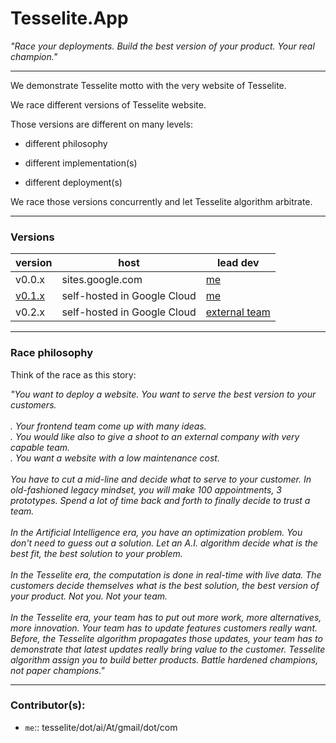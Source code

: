 # Tesselite.App


*"Race your deployments. Build the best version of your product. Your real champion."*

---

We demonstrate Tesselite motto with the very website of Tesselite.

We race different versions of Tesselite website. 

Those versions are different on many levels:

- different philosophy


- different implementation(s)


- different deployment(s)


We race those versions concurrently and let Tesselite algorithm arbitrate.

---
### Versions

| version                                                                                   | host                        | lead dev                       |
|-------------------------------------------------------------------------------------------|-----------------------------|--------------------------------|
| v0.0.x                                                                                    | sites.google.com            | [me](#contributors)            |
| [v0.1.x](https://github.com/tesselite/tesselite.github.io/tree/v0.1.x#dockerized-website) | self-hosted in Google Cloud | [me](#contributors)            |
| v0.2.x                                                                                    | self-hosted in Google Cloud | [external team](#contributors) |


---
### Race philosophy

Think of the race as this story:

*"You want to deploy a website. You want to serve the best version to your customers.<br><br>
. Your frontend team come up with many ideas. <br>
. You would like also to give a shoot to an external company with very capable team.<br>
. You want a website with a low maintenance cost.<br><br>
You have to cut a mid-line and decide what to serve to your customer. In old-fashioned legacy mindset, you will make 100 appointments, 3 prototypes. Spend a lot of time back and forth to finally decide to trust a team.<br><br>
In the Artificial Intelligence era, you have an optimization problem. You don't need to guess out a solution. Let an A.I. algorithm decide what is the best fit, the best solution to your problem.<br><br>
In the Tesselite era, the computation is done in real-time with live data. The customers decide themselves what is the best solution, the best version of your product. Not you. Not your team.<br><br>
In the Tesselite era, your team has to put out more work, more alternatives, more innovation. Your team has to update features customers really want. 
Before, the Tesselite algorithm propagates those updates, your team has to demonstrate that latest updates really bring value to the customer. 
Tesselite algorithm assign you to build better products. Battle hardened champions, not paper champions."*


---

### Contributor(s):

* `me`:: tesselite/dot/ai/At/gmail/dot/com
